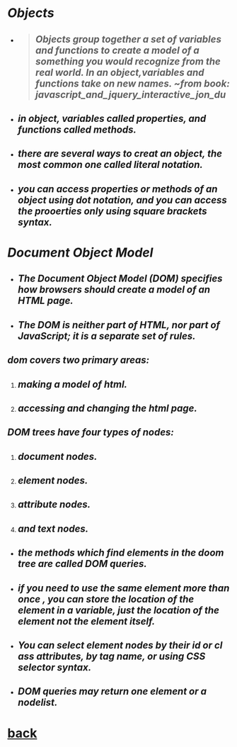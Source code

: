 # *Objects*
+ > ## *Objects group together a set of variables and functions to create a model of a something you would recognize from the real world. In an object,variables and functions take on new names. ~from book: javascript_and_jquery_interactive_jon_du*
+ ## *in object, variables called properties, and functions called methods.*
+ ## *there are several ways to creat an object, the most common one called literal notation.*
+ ## *you can access properties or methods of an object using dot notation, and you can access the prooerties only using square brackets syntax.*

# *Document Object Model*
+ ## *The Document Object Model (DOM) specifies how browsers should create a model of an HTML page.*
+ ## *The DOM is neither part of HTML, nor part of JavaScript; it is a separate set of rules.*
## *dom covers two primary areas:*
1. ## *making a model of html.*
2. ## *accessing and changing the html page.*
## *DOM trees have four types of nodes:*
1. ## *document nodes.*
2. ## *element nodes.*
3. ## *attribute nodes.*
4. ## *and text nodes.*
+ ## *the methods which find elements in the doom tree are called DOM queries.*
+ ## *if you need to use the same element more than once , you can store the location of the element in a variable, just the location of the element not the element itself.*
+ ## *You can select element nodes by their id or cl ass attributes, by tag name, or using CSS selector syntax.*
+ ## *DOM queries may return one element or a nodelist.*




# [back](../README.md)